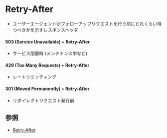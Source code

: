 # Retry-After
- ユーザーエージェントがフォローアップリクエストを行う前にどれくらい待つべきかを示すレスポンスヘッダ

#### 503 (Service Unavailable) + Retry-After
- サービス閉塞時 (メンテナンス中など)

#### 429 (Too Many Requests) + Retry-After
- レートリミッティング

#### 301 (Moved Permanently) + Retry-After
- リダイレクトリクエスト発行前

## 参照
- [Retry-After](https://developer.mozilla.org/ja/docs/Web/HTTP/Headers/Retry-After)
